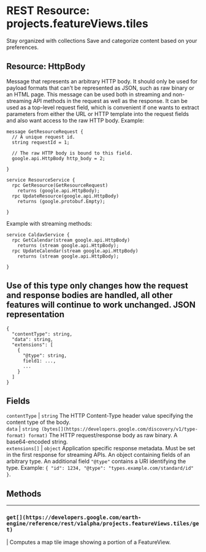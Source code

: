  
#  REST Resource: projects.featureViews.tiles
Stay organized with collections  Save and categorize content based on your preferences. 
## Resource: HttpBody
Message that represents an arbitrary HTTP body. It should only be used for payload formats that can't be represented as JSON, such as raw binary or an HTML page.
This message can be used both in streaming and non-streaming API methods in the request as well as the response.
It can be used as a top-level request field, which is convenient if one wants to extract parameters from either the URL or HTTP template into the request fields and also want access to the raw HTTP body.
Example:
```
message GetResourceRequest {
  // A unique request id.
  string requestId = 1;

  // The raw HTTP body is bound to this field.
  google.api.HttpBody http_body = 2;

}

service ResourceService {
  rpc GetResource(GetResourceRequest)
    returns (google.api.HttpBody);
  rpc UpdateResource(google.api.HttpBody)
    returns (google.protobuf.Empty);

}

```

Example with streaming methods:
```
service CaldavService {
  rpc GetCalendar(stream google.api.HttpBody)
    returns (stream google.api.HttpBody);
  rpc UpdateCalendar(stream google.api.HttpBody)
    returns (stream google.api.HttpBody);

}

```

Use of this type only changes how the request and response bodies are handled, all other features will continue to work unchanged.
JSON representation  
---  
```
{
  "contentType": string,
  "data": string,
  "extensions": [
    {
      "@type": string,
      field1: ...,
      ...
    }
  ]
}
```
  
Fields  
---  
`contentType` |  `string` The HTTP Content-Type header value specifying the content type of the body.  
`data` |  `string (bytes[](https://developers.google.com/discovery/v1/type-format) format)` The HTTP request/response body as raw binary. A base64-encoded string.  
`extensions[]` |  `object` Application specific response metadata. Must be set in the first response for streaming APIs. An object containing fields of an arbitrary type. An additional field `"@type"` contains a URI identifying the type. Example: `{ "id": 1234, "@type": "types.example.com/standard/id" }`.  
## Methods  
---  
### `get[](https://developers.google.com/earth-engine/reference/rest/v1alpha/projects.featureViews.tiles/get)`
|  Computes a map tile image showing a portion of a FeatureView.  
